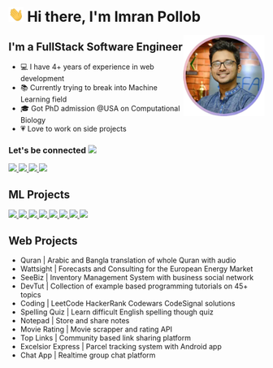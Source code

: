 # <img width="30px" src="./src/hi.gif" /> Hi there, I'm Imran Pollob

<img align="right" alt="imran pollob" height="160px" src="./src/imran-pollob.png"/>

## I'm a FullStack Software Engineer

- 💻 I have 4+ years of experience in web development
- 📚 Currently trying to break into Machine Learning field
- 🎓 Got PhD admission @USA on Computational Biology
- 💗 Love to work on side projects

### Let's be connected <img src="https://media.tenor.com/images/ed9e1f0647aaa26fcefd9b4a11fc05c7/tenor.gif" width="30px">

<a href="mailto:imranpollob.iitju@gmail.com">
  <img src="https://img.shields.io/badge/imranpollob.iitju@gmail.com-D14836?style=for-the-badge&logo=gmail&logoColor=white"  />
</a>

<a href="https://imranpollob.com">
  <img src="https://img.shields.io/badge/imranpollob.com-00D564?style=for-the-badge&logo=internetexplorer&logoColor=white"  />
</a>

<a href="https://www.linkedin.com/in/pollmix">
  <img src="https://img.shields.io/badge/pollmix-0077B5?style=for-the-badge&logo=linkedin&logoColor=white"  />
</a>

<a href="https://facebook.com/pollmix">
  <img src="https://img.shields.io/badge/pollmix-1877F2?style=for-the-badge&logo=facebook&logoColor=white"  />
</a>

## ML Projects

<a href="https://github.com/pollmix/pytorch-chatbot">
  <img src="https://img.shields.io/badge/Sentiment Analysis-white?style=flat&logo=pytorch&logoColor=white&labelColor=EE4C2C" />
</a>

<a href="https://github.com/pollmix/sentiment-analysis">
  <img src="https://img.shields.io/badge/Fake Handwritten Digits-white?style=flat&logo=pytorch&logoColor=white&labelColor=EE4C2C" />
</a>

<a href="https://github.com/pollmix/fake-handwritten-digits">
  <img src="https://img.shields.io/badge/Chatbot-white?style=flat&logo=pytorch&logoColor=white&labelColor=EE4C2C" />
</a>

<a href="https://github.com/pollmix/ai-translation">
  <img src="https://img.shields.io/badge/AI Translation-white?style=flat&logo=pytorch&logoColor=white&labelColor=EE4C2C" />
</a>

<a href="https://github.com/pollmix/predict-language-of-a-name">
  <img src="https://img.shields.io/badge/Predict Language Of A Name-white?style=flat&logo=pytorch&logoColor=white&labelColor=EE4C2C" />
</a>

<a href="https://github.com/pollmix/covid-detection-from-xray">
  <img src="https://img.shields.io/badge/COVID Detection From Xray-white?style=flat&logo=pytorch&logoColor=white&labelColor=EE4C2C" />
</a>

<a href="https://github.com/pollmix/covid-tracking-using-r">
  <img src="https://img.shields.io/badge/COVID Tracking-white?style=flat&logo=r&logoColor=white&labelColor=276DC3" />
</a>

<a href="https://github.com/pollmix/covid-tracking-using-r">
  <img src="https://img.shields.io/badge/COVID Data Analysis-white?style=flat&logo=r&logoColor=white&labelColor=276DC3" />
</a>

## Web Projects
<!-- <a href="https://github.com/pollmix/bangla-quran">
  <img src="https://img.shields.io/badge/Quran | Arabic and Bangla translation of whole Quran with audio-ffffff?style=flat&logo=revealdotjs&logoColor=F2E142&labelColor=EE4C2C" />
</a>

<a href="https://www.volueinsight.com/">
  <img src="https://img.shields.io/badge/Wattsight | Forecasts and Consulting for the European Energy Market-ffffff?style=flat&logo=python&logoColor=3776AB&labelColor=EE4C2C" />
</a>

<a href="https://www.seebiz.com/">
  <img src="https://img.shields.io/badge/SeeBiz | Business Social Network-ffffff?style=flat&logo=react&logoColor=61DAFB&labelColor=EE4C2C" />
</a> -->

- Quran | Arabic and Bangla translation of whole Quran with audio
- Wattsight | Forecasts and Consulting for the European Energy Market
- SeeBiz | Inventory Management System with business social network
- DevTut | Collection of example based programming tutorials on 45+ topics
- Coding | LeetCode HackerRank Codewars CodeSignal solutions
- Spelling Quiz | Learn difficult English spelling though quiz
- Notepad | Store and share notes
- Movie Rating | Movie scrapper and rating API
- Top Links | Community based link sharing platform
- Excelsior Express | Parcel tracking system with Android app
- Chat App | Realtime group chat platform
